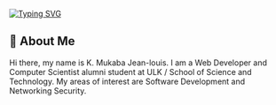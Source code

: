 [![Typing SVG](https://readme-typing-svg.herokuapp.com?font=sans+Latin&size=15&duration=6000&pause=1000&width=435&lines=Premature+optimization+is+the+root+of+all+evil;First%2C+solve+the+problem.;One+commit+at+a+time)](https://git.io/typing-svg)
## 👤 About Me

Hi there, my name is K. Mukaba Jean-louis. I am a Web Developer and Computer Scientist alumni student at ULK / School of Science and Technology. My areas of interest are Software Development and Networking Security. 
<!-- [![GitHub Streak](https://github-readme-streak-stats.herokuapp.com/?user=Mukaba)](https://git.io/streak-stats) -->

<!-- -
Mukaba/Mukaba is a ✨ special ✨ repository because its `README.md` (this file) appears on your GitHub profile.
You can click the Preview link to take a look at your changes.
- -->
